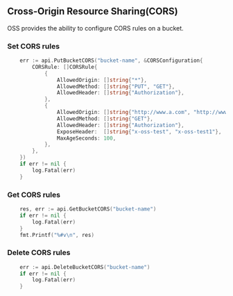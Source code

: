 Cross-Origin Resource Sharing(CORS)
-----------------------------------

OSS provides the ability to configure CORS rules on a bucket.

### Set CORS rules

```go
	err := api.PutBucketCORS("bucket-name", &CORSConfiguration{
		CORSRule: []CORSRule{
			{
				AllowedOrigin: []string{"*"},
				AllowedMethod: []string{"PUT", "GET"},
				AllowedHeader: []string{"Authorization"},
			},
			{
				AllowedOrigin: []string{"http://www.a.com", "http://www.b.com"},
				AllowedMethod: []string{"GET"},
				AllowedHeader: []string{"Authorization"},
				ExposeHeader:  []string{"x-oss-test", "x-oss-test1"},
				MaxAgeSeconds: 100,
			},
		},
	})
	if err != nil {
		log.Fatal(err)
	}
```

### Get CORS rules

```go
	res, err := api.GetBucketCORS("bucket-name")
	if err != nil {
		log.Fatal(err)
	}
	fmt.Printf("%#v\n", res)
```

### Delete CORS rules

```go
	err := api.DeleteBucketCORS("bucket-name")
	if err != nil {
		log.Fatal(err)
	}
```

